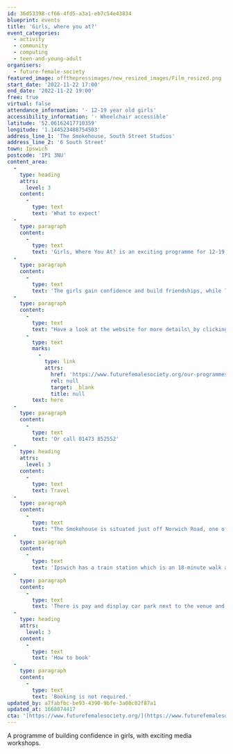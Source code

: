 ```yaml
---
id: 36d53398-cf66-4fd5-a3a1-eb7c54e43834
blueprint: events
title: 'Girls, where you at?'
event_categories:
  - activity
  - community
  - computing
  - teen-and-young-adult
organisers:
  - future-female-society
featured_image: offthepressimages/new_resized_images/Film_resized.png
start_date: '2022-11-22 17:00'
end_date: '2022-11-22 19:00'
free: true
virtual: false
attendance_information: '- 12-19 year old girls'
accessibility_information: '- Wheelchair accessible'
latitude: '52.06162417710359'
longitude: '1.144523488754503'
address_line_1: 'The Smokehouse, South Street Studios'
address_line_2: '6 South Street'
town: Ipswich
postcode: 'IP1 3NU'
content_area:
  -
    type: heading
    attrs:
      level: 3
    content:
      -
        type: text
        text: 'What to expect'
  -
    type: paragraph
    content:
      -
        type: text
        text: 'Girls, Where You At? is an exciting programme for 12-19 year old girls, using media to build confidence and aspiration. Over the course of the 10-week programme, the girls learn new skills in radio, music and video production, music, performance, poetry and animation – the possibilities are endless!'
  -
    type: paragraph
    content:
      -
        type: text
        text: 'The girls gain confidence and build friendships, while learning new skills and having a brilliant time. The programme will give them lessons they can use for the future, and maybe helps some with an interest in a career in media, radio or the arts.'
  -
    type: paragraph
    content:
      -
        type: text
        text: "Have a look at the website for more details\_by clicking "
      -
        type: text
        marks:
          -
            type: link
            attrs:
              href: 'https://www.futurefemalesociety.org/our-programmes'
              rel: null
              target: _blank
              title: null
        text: here
  -
    type: paragraph
    content:
      -
        type: text
        text: 'Or call 01473 852552'
  -
    type: heading
    attrs:
      level: 3
    content:
      -
        type: text
        text: Travel
  -
    type: paragraph
    content:
      -
        type: text
        text: "The Smokehouse is situated just off Norwich Road, one of the main roads into Ipswich and has several bus stops close by.\_"
  -
    type: paragraph
    content:
      -
        type: text
        text: 'Ipswich has a train station which is an 18-minute walk away.'
  -
    type: paragraph
    content:
      -
        type: text
        text: 'There is pay and display car park next to the venue and many others near by.'
  -
    type: heading
    attrs:
      level: 3
    content:
      -
        type: text
        text: 'How to book'
  -
    type: paragraph
    content:
      -
        type: text
        text: 'Booking is not required.'
updated_by: a7fabfbc-be93-4390-9bfe-3a08c02f87a1
updated_at: 1668074417
cta: '[https://www.futurefemalesociety.org/](https://www.futurefemalesociety.org/)'
---
```

A programme of building confidence in girls, with exciting media workshops.